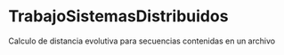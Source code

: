 # TrabajoSistemasDistribuidos
 Calculo de distancia evolutiva para secuencias contenidas en un archivo
